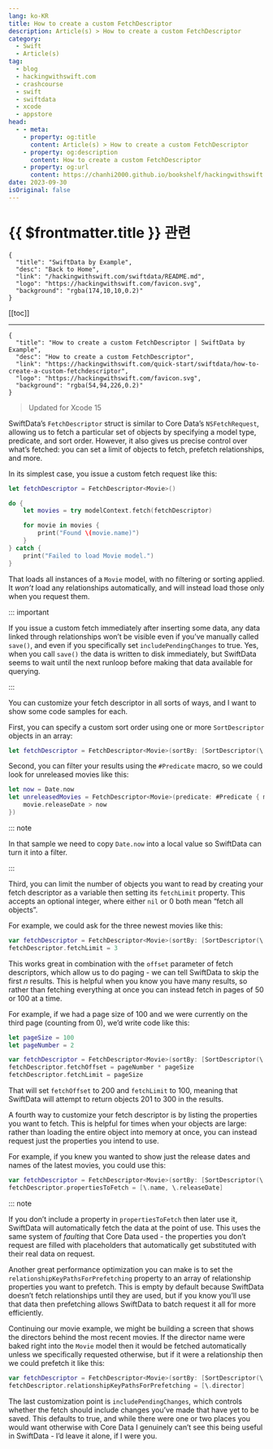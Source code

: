 ```yaml
---
lang: ko-KR
title: How to create a custom FetchDescriptor
description: Article(s) > How to create a custom FetchDescriptor
category:
  - Swift
  - Article(s)
tag: 
  - blog
  - hackingwithswift.com
  - crashcourse
  - swift
  - swiftdata
  - xcode
  - appstore
head:
  - - meta:
    - property: og:title
      content: Article(s) > How to create a custom FetchDescriptor
    - property: og:description
      content: How to create a custom FetchDescriptor
    - property: og:url
      content: https://chanhi2000.github.io/bookshelf/hackingwithswift.com/swiftdata/how-to-create-a-custom-fetchdescriptor.html
date: 2023-09-30
isOriginal: false
---
```


# {{ $frontmatter.title }} 관련

```component VPCard
{
  "title": "SwiftData by Example",
  "desc": "Back to Home",
  "link": "/hackingwithswift.com/swiftdata/README.md",
  "logo": "https://hackingwithswift.com/favicon.svg",
  "background": "rgba(174,10,10,0.2)"
}
```

[[toc]]

---

```component VPCard
{
  "title": "How to create a custom FetchDescriptor | SwiftData by Example",
  "desc": "How to create a custom FetchDescriptor",
  "link": "https://hackingwithswift.com/quick-start/swiftdata/how-to-create-a-custom-fetchdescriptor", 
  "logo": "https://hackingwithswift.com/favicon.svg",
  "background": "rgba(54,94,226,0.2)"
}
```

> Updated for Xcode 15

SwiftData’s `FetchDescriptor` struct is similar to Core Data’s `NSFetchRequest`, allowing us to fetch a particular set of objects by specifying a model type, predicate, and sort order. However, it also gives us precise control over what’s fetched: you can set a limit of objects to fetch, prefetch relationships, and more.

In its simplest case, you issue a custom fetch request like this:

```swift
let fetchDescriptor = FetchDescriptor<Movie>()

do {
    let movies = try modelContext.fetch(fetchDescriptor)

    for movie in movies {
        print("Found \(movie.name)")
    }
} catch {
    print("Failed to load Movie model.")
}
```

That loads all instances of a `Movie` model, with no filtering or sorting applied. It *won’t* load any relationships automatically, and will instead load those only when you request them.

::: important

If you issue a custom fetch immediately after inserting some data, any data linked through relationships won’t be visible even if you’ve manually called `save()`, and even if you specifically set `includePendingChanges` to true. Yes, when you call `save()` the data is written to disk immediately, but SwiftData seems to wait until the next runloop before making that data available for querying.

:::

You can customize your fetch descriptor in all sorts of ways, and I want to show some code samples for each.

First, you can specify a custom sort order using one or more `SortDescriptor` objects in an array:

```swift
let fetchDescriptor = FetchDescriptor<Movie>(sortBy: [SortDescriptor(\.name), SortDescriptor(\.releaseDate, order: .reverse)])
```

Second, you can filter your results using the `#Predicate` macro, so we could look for unreleased movies like this:

```swift
let now = Date.now
let unreleasedMovies = FetchDescriptor<Movie>(predicate: #Predicate { movie in
    movie.releaseDate > now
})
```

::: note

In that sample we need to copy `Date.now` into a local value so SwiftData can turn it into a filter.

:::

Third, you can limit the number of objects you want to read by creating your fetch descriptor as a variable then setting its `fetchLimit` property. This accepts an optional integer, where either `nil` or 0 both mean “fetch all objects”.

For example, we could ask for the three newest movies like this:

```swift
var fetchDescriptor = FetchDescriptor<Movie>(sortBy: [SortDescriptor(\.releaseDate, order: .reverse)])
fetchDescriptor.fetchLimit = 3
```

This works great in combination with the `offset` parameter of fetch descriptors, which allow us to do paging - we can tell SwiftData to skip the first *n* results. This is helpful when you know you have many results, so rather than fetching everything at once you can instead fetch in pages of 50 or 100 at a time.

For example, if we had a page size of 100 and we were currently on the third page (counting from 0), we’d write code like this:

```swift
let pageSize = 100
let pageNumber = 2

var fetchDescriptor = FetchDescriptor<Movie>(sortBy: [SortDescriptor(\.releaseDate, order: .reverse)])
fetchDescriptor.fetchOffset = pageNumber * pageSize
fetchDescriptor.fetchLimit = pageSize
```

That will set `fetchOffset` to 200 and `fetchLimit` to 100, meaning that SwiftData will attempt to return objects 201 to 300 in the results.

A fourth way to customize your fetch descriptor is by listing the properties you want to fetch. This is helpful for times when your objects are large: rather than loading the entire object into memory at once, you can instead request just the properties you intend to use.

For example, if you knew you wanted to show just the release dates and names of the latest movies, you could use this:

```swift
var fetchDescriptor = FetchDescriptor<Movie>(sortBy: [SortDescriptor(\.releaseDate, order: .reverse)])
fetchDescriptor.propertiesToFetch = [\.name, \.releaseDate]
```

::: note

If you don’t include a property in `propertiesToFetch` then later use it, SwiftData will automatically fetch the data at the point of use. This uses the same system of *faulting* that Core Data used - the properties you don’t request are filled with placeholders that automatically get substituted with their real data on request.

Another great performance optimization you can make is to set the `relationshipKeyPathsForPrefetching` property to an array of relationship properties you want to prefetch. This is empty by default because SwiftData doesn’t fetch relationships until they are used, but if you know you’ll use that data then prefetching allows SwiftData to batch request it all for more efficiently.

Continuing our movie example, we might be building a screen that shows the directors behind the most recent movies. If the director name were baked right into the `Movie` model then it would be fetched automatically unless we specifically requested otherwise, but if it were a relationship then we could prefetch it like this:

```swift
var fetchDescriptor = FetchDescriptor<Movie>(sortBy: [SortDescriptor(\.releaseDate, order: .forward)])
fetchDescriptor.relationshipKeyPathsForPrefetching = [\.director]
```

The last customization point is `includePendingChanges`, which controls whether the fetch should include changes you’ve made that have yet to be saved. This defaults to true, and while there were one or two places you would want otherwise with Core Data I genuinely can’t see this being useful in SwiftData - I’d leave it alone, if I were you.

